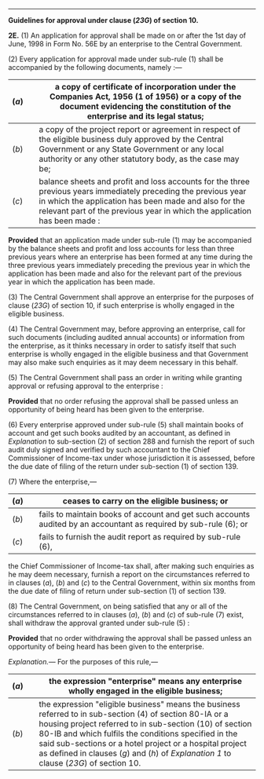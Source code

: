 ****

**Guidelines for approval under clause (_23G_) of section 10.**

**2E.** (1) An application for approval shall be made on or after the 1st day of June, 1998 in Form No. 56E by an enterprise to the Central Government.

(2) Every application for approval made under sub-rule (1) shall be accompanied by the following documents, namely :—

(_a_)|  |  a copy of certificate of incorporation under the Companies Act, 1956 (1 of 1956) or a copy of the document evidencing the constitution of the enterprise and its legal status;  
---|---|---  
(_b_)|  |  a copy of the project report or agreement in respect of the eligible business duly approved by the Central Government or any State Government or any local authority or any other statutory body, as the case may be;  
(_c_)|  |  balance sheets and profit and loss accounts for the three previous years immediately preceding the previous year in which the application has been made and also for the relevant part of the previous year in which the application has been made :  
  
**Provided** that an application made under sub-rule (1) may be accompanied by the balance sheets and profit and loss accounts for less than three previous years where an enterprise has been formed at any time during the three previous years immediately preceding the previous year in which the application has been made and also for the relevant part of the previous year in which the application has been made.

(3) The Central Government shall approve an enterprise for the purposes of clause (_23G_) of section 10, if such enterprise is wholly engaged in the eligible business.

(4) The Central Government may, before approving an enterprise, call for such documents (including audited annual accounts) or information from the enterprise, as it thinks necessary in order to satisfy itself that such enterprise is wholly engaged in the eligible business and that Government may also make such enquiries as it may deem necessary in this behalf.

(5) The Central Government shall pass an order in writing while granting approval or refusing approval to the enterprise :

**Provided** that no order refusing the approval shall be passed unless an opportunity of being heard has been given to the enterprise.

(6) Every enterprise approved under sub-rule (5) shall maintain books of account and get such books audited by an accountant, as defined in _Explanation_ to sub-section (2) of section 288 and furnish the report of such audit duly signed and verified by such accountant to the Chief Commissioner of Income-tax under whose jurisdiction it is assessed, before the due date of filing of the return under sub-section (1) of section 139.

(7) Where the enterprise,—

(_a_)|  |  ceases to carry on the eligible business; or  
---|---|---  
(_b_)|  |  fails to maintain books of account and get such accounts audited by an accountant as required by sub-rule (6); or  
(_c_)|  |  fails to furnish the audit report as required by sub-rule (6),  
  
the Chief Commissioner of Income-tax shall, after making such enquiries as he may deem necessary, furnish a report on the circumstances referred to in clauses (_a_), (_b_) and (_c_) to the Central Government, within six months from the due date of filing of return under sub-section (1) of section 139.

(8) The Central Government, on being satisfied that any or all of the circumstances referred to in clauses (_a_), (_b_) and (_c_) of sub-rule (7) exist, shall withdraw the approval granted under sub-rule (5) :

**Provided** that no order withdrawing the approval shall be passed unless an opportunity of being heard has been given to the enterprise.

_Explanation.—_ For the purposes of this rule,—

(_a_)|  |  the expression "enterprise" means any enterprise wholly engaged in the eligible business;  
---|---|---  
(_b_)|  |  the expression "eligible business" means the business referred to in sub-section (4) of section 80-IA or a housing project referred to in sub-section (10) of section 80-IB and which fulfils the conditions specified in the said sub-sections or a hotel project or a hospital project as defined in clauses (_g_) and (_h_) of _Explanation 1_ to clause (_23G_) of section 10.